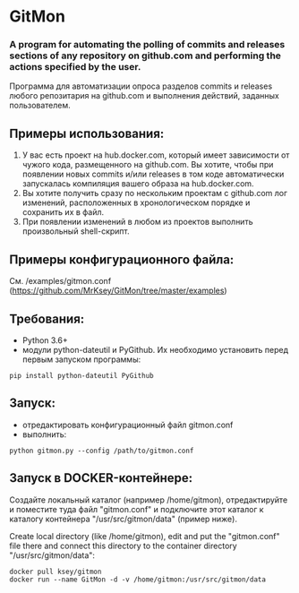 # GitMon
### A program for automating the polling of commits and releases sections of any repository on github.com and performing the actions specified by the user.
Программа для автоматизации опроса разделов commits и releases любого репозитария на github.com и выполнения действий, заданных пользователем.

## Примеры использования:
   1) У вас есть проект на hub.docker.com, который имеет зависимости от чужого кода, размещенного на github.com.
      Вы хотите, чтобы при появлении новых commits и/или releases в том коде автоматически запускалась
      компиляция вашего образа на hub.docker.com.
   2) Вы хотите получить сразу по нескольким проектам с github.com лог изменений, расположенных
      в хронологическом порядке и сохранить их в файл.
   3) При появлении изменений в любом из проектов выполнить произвольный shell-скрипт.
   
## Примеры конфигурационного файла:
См. /examples/gitmon.conf (https://github.com/MrKsey/GitMon/tree/master/examples)

## Требования:
- Python 3.6+
- модули python-dateutil и PyGithub. Их необходимо установить перед первым запуском программы:
```
pip install python-dateutil PyGithub
```

## Запуск:
- отредактировать конфигурационный файл gitmon.conf
- выполнить:
```
python gitmon.py --config /path/to/gitmon.conf
```

## Запуск в DOCKER-контейнере:

Создайте локальный каталог (например /home/gitmon), отредактируйте и поместите туда файл "gitmon.conf" и подключите этот каталог к каталогу контейнера "/usr/src/gitmon/data" (пример ниже).

Create local directory (like /home/gitmon), edit and put the "gitmon.conf" file there and connect this directory to the container directory "/usr/src/gitmon/data":
```
docker pull ksey/gitmon
docker run --name GitMon -d -v /home/gitmon:/usr/src/gitmon/data
```
